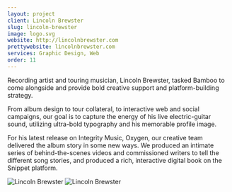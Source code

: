 ```yaml
---
layout: project
client: Lincoln Brewster
slug: lincoln-brewster
image: logo.svg 
website: http://lincolnbrewster.com
prettywebsite: lincolnbrewster.com
services: Graphic Design, Web
order: 11
---
```


Recording artist and touring musician, Lincoln Brewster, tasked Bamboo to come alongside and provide bold creative support and platform-building strategy. 

From album design to tour collateral, to interactive web and social campaigns, our goal is to capture the energy of his live electric-guitar sound, utilizing ultra-bold typography and his memorable profile image.

For his latest release on Integrity Music, Oxygen, our creative team delivered the album story in some new ways. We produced an intimate series of behind-the-scenes videos and commissioned writers to tell the different song stories, and produced a rich, interactive digital book on the Snippet platform. 

![Lincoln Brewster](/images/client-assets/{{page.slug}}/01.jpg)
![Lincoln Brewster](/images/client-assets/{{page.slug}}/02.jpg)